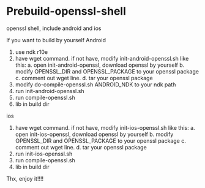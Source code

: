 # Prebuild-openssl-shell
openssl shell, include android and ios

If you want to build by yourself
Android
1. use ndk r10e
2. have wget command. if not have, modify init-android-openssl.sh like this:
	a. open init-android-openssl, download openssl by yourself
	b. modify OPENSSL_DIR and OPENSSL_PACKAGE to your openssl package
	c. comment out wget line.
	d. tar your openssl package
3. modify do-compile-openssl.sh ANDROID_NDK to your ndk path
4. run init-android-openssl.sh
5. run compile-openssl.sh
6. lib in build dir

ios
1. have wget command. if not have, modify init-ios-openssl.sh like this:
	a. open init-ios-openssl, download openssl by yourself
	b. modify OPENSSL_DIR and OPENSSL_PACKAGE to your openssl package
	c. comment out wget line.
	d. tar your openssl package
2. run init-ios-openssl.sh
3. run compile-openssl.sh
4. lib in build dir


Thx, enjoy it!!!!

